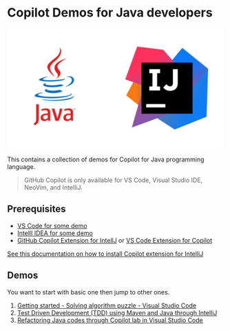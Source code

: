 # Copilot Demos for Java developers

![Java Icon with IntelliJ](./images/icon_java.jpg)

This contains a collection of demos for Copilot for Java programming language. 

> GitHub Copilot is only available for VS Code, Visual Studio IDE, NeoVim, and IntelliJ.

## Prerequisites

- [VS Code for some demo](https://code.visualstudio.com/download)
- [IntellI IDEA for some demo](https://www.jetbrains.com/idea/download/)
- [GitHub Copilot Extension for IntellJ](https://plugins.jetbrains.com/plugin/17718-github-copilot) or [VS Code Extension for Copilot](https://marketplace.visualstudio.com/items?itemName=GitHub.copilot)

[See this documentation on how to install Copilot extension for IntelliJ](/CopilotExtension4IntelliJ)

## Demos

You want to start with basic one then jump to other ones.

1. [Getting started - Solving algorithm puzzle - Visual Studio Code](Demos/GettingStarted/README.md)
2. [Test Driven Development (TDD) using Maven and Java through IntelliJ](Demos/TDD-IntelliJ/README.md)
3. [Refactoring Java codes through Copilot lab in Visual Studio Code](Demos/RefactoringCopilotLab-VSCode/README.md)




